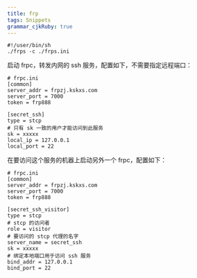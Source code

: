 ```yaml
---
title: frp
tags: Snippets
grammar_cjkRuby: true
---
```

```
#!/user/bin/sh 
./frps -c ./frps.ini
```
启动 frpc，转发内网的 ssh 服务，配置如下，不需要指定远程端口：

```
# frpc.ini
[common]
server_addr = frpzj.kskxs.com
server_port = 7000
token = frp888

[secret_ssh]
type = stcp
# 只有 sk 一致的用户才能访问到此服务
sk = xxxxx
local_ip = 127.0.0.1
local_port = 22
```

在要访问这个服务的机器上启动另外一个 frpc，配置如下：
```
# frpc.ini
[common]
server_addr = frpzj.kskxs.com
server_port = 7000
token = frp888

[secret_ssh_visitor]
type = stcp
# stcp 的访问者
role = visitor
# 要访问的 stcp 代理的名字
server_name = secret_ssh
sk = xxxxx
# 绑定本地端口用于访问 ssh 服务
bind_addr = 127.0.0.1
bind_port = 22
```